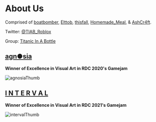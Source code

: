 # About Us

Comprised of [boatbomber](https://twitter.com/BoatbomberRBLX), [Elttob](https://twitter.com/Elttob_), [thisfall](https://twitter.com/thisfalll), [Homemade_Meal](https://twitter.com/Homemade_Meal), & [AshCr4ft](https://twitter.com/AshCr4ft).

Twitter: [@TIAB_Roblox](https://twitter.com/TIAB_Roblox)

Group: [Titanic In A Bottle](https://www.roblox.com/groups/7097204/Titanic-In-A-Bottle#!/about)

## [agn●sia](https://www.roblox.com/games/5371956373/agn-sia)

**Winner of Excellence in Visual Art in RDC 2020's Gamejam**

![agnosiaThumb](https://tr.rbxcdn.com/bf26e7158ba48f63161aec92afb03f6e/768/432/Image/Png)

## [I N T E R V A L](https://www.roblox.com/games/7691328412/I-N-T-E-R-V-A-L)

**Winner of Excellence in Visual Art in RDC 2021's Gamejam**

![intervalThumb](https://tr.rbxcdn.com/f3f6ebcbf9b85ebfb575c977c9aefd98/768/432/Image/Png)
